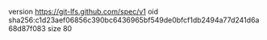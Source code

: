 version https://git-lfs.github.com/spec/v1
oid sha256:c1d23aef06856c390bc6436965bf549de0bfcf1db2494a77d241d6a68d87f083
size 80
